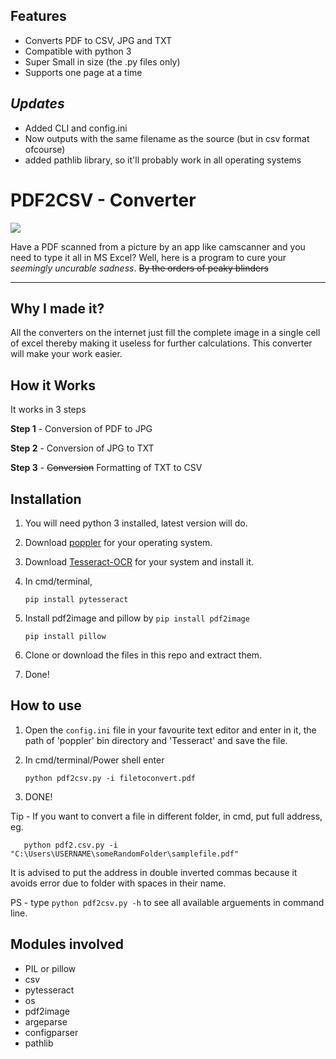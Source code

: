 ## Features
- Converts PDF to CSV, JPG and TXT
- Compatible with python 3
- Super Small in size (the .py files only)
- Supports one page at a time

## *Updates*
- Added CLI and config.ini
- Now outputs with the same filename as the source (but in csv format ofcourse)
- added pathlib library, so it'll probably work in all operating systems


# PDF2CSV - Converter
![](https://i.ibb.co/t38m1Qc/pdf2csv.png)

Have a PDF scanned from a picture by an app like camscanner and you need to type it all in MS Excel? Well, here is a program to cure your *seemingly uncurable sadness*.
~~By the orders of peaky blinders~~

------------
## Why I made it?
               
All the converters on the internet just fill the complete image in a single cell of excel thereby making it useless for further calculations. This converter will make your work easier.

## How it Works
                
It works in 3 steps

**Step 1** - Conversion of PDF to JPG

**Step 2** - Conversion of JPG to TXT

**Step 3** - ~~Conversion~~ Formatting of TXT to CSV




## Installation
               

1) You will need python 3 installed, latest version will do.
2) Download [poppler](https://blog.alivate.com.au/poppler-windows/ "poppler") for your operating system.
3) Download [Tesseract-OCR](https://github.com/tesseract-ocr/tesseract/wiki "Tesseract-OCR") for your system and install it. 
4) In cmd/terminal,
       
    `pip install pytesseract`  
5) Install pdf2image and pillow by 
   `pip install pdf2image`
	  
    `pip install pillow`
5) Clone or download the files in this repo and extract them.
6) Done!

## How to use
               

1) Open the `config.ini` file in your favourite text editor and enter in it, the path of 'poppler' bin directory and 'Tesseract' and save the file.
2) In cmd/terminal/Power shell enter
       
	   python pdf2csv.py -i filetoconvert.pdf
3) DONE!

Tip - If you want to convert a file in different folder, in cmd, put full address, eg.

	   python pdf2.csv.py -i "C:\Users\USERNAME\someRandomFolder\samplefile.pdf"

It is advised to put the address in double inverted commas because it avoids error due to folder with spaces in their name.

PS - type `python pdf2csv.py -h` to see all available arguements in command line.

## Modules involved

- PIL or pillow
- csv
- pytesseract
- os
- pdf2image
- argeparse
- configparser
- pathlib
